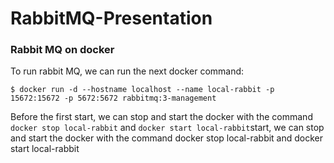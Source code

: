# RabbitMQ-Presentation



### Rabbit MQ on docker

To run rabbit MQ, we can run the next docker command:
```
$ docker run -d --hostname localhost --name local-rabbit -p 15672:15672 -p 5672:5672 rabbitmq:3-management
```
Before the first start, we can stop and start the docker with the command `docker stop local-rabbit` and `docker start local-rabbit`start, we can stop and start the docker with the command docker stop local-rabbit and docker start local-rabbit